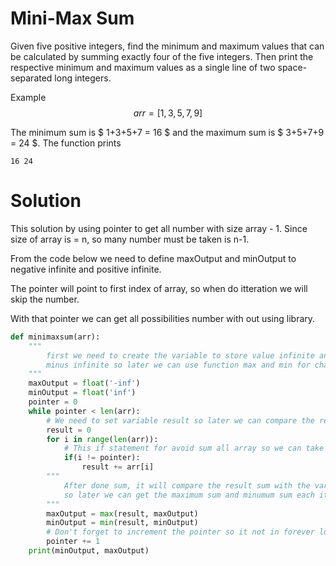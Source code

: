 # Mini-Max Sum 
Given five positive integers, find the minimum and maximum values that can be calculated by summing exactly four of the five integers. Then print the respective minimum and maximum values as a single line of two space-separated long integers.

Example
$$
arr = [1,3,5,7,9]
$$

The minimum sum is 
$
1+3+5+7 = 16
$
and the maximum sum is 
$
3+5+7+9 = 24
$. The function prints
```
16 24
```

# Solution
This solution by using pointer to get all number with size array - 1.
Since size of array is = n, so many number must be taken is n-1.

From the code below we need to define maxOutput and minOutput to negative infinite and positive infinite.

The pointer will point to first index of array, so when do itteration we will skip the number.

With that pointer we can get all possibilities number with out using library.
```python
def minimaxsum(arr):
    """
        first we need to create the variable to store value infinite and 
        minus infinite so later we can use function max and min for change the value 
    """
    maxOutput = float('-inf')
    minOutput = float('inf')
    pointer = 0
    while pointer < len(arr):
        # We need to set variable result so later we can compare the result of calculation
        result = 0
        for i in range(len(arr)):
            # This if statement for avoid sum all array so we can take value len(arr) - 1
            if(i != pointer):
                result += arr[i]
        """
            After done sum, it will compare the result sum with the variable maxOutput and minOutput
            so later we can get the maximum sum and minumum sum each itteration
        """
        maxOutput = max(result, maxOutput)
        minOutput = min(result, minOutput)
        # Don't forget to increment the pointer so it not in forever loop
        pointer += 1
    print(minOutput, maxOutput)

```
